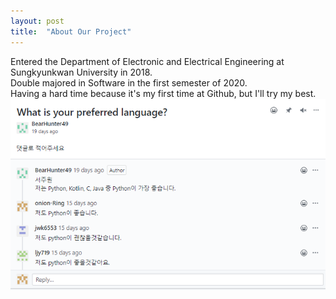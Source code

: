 ```yaml
---
layout: post
title:  "About Our Project"
---
```

Entered the Department of Electronic and Electrical Engineering at Sungkyunkwan University in 2018.
<br>
Double majored in Software in the first semester of 2020.
<br>
Having a hard time because it's my first time at Github, but I'll try my best.
<img src="/assets/SmartSelectImage_2020-05-23-04-53-39.png"/>
